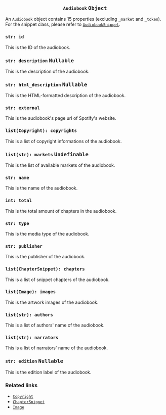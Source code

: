 <h3 align="center"><code>Audiobook</code> <kbd>Object</kbd></h3>

An `Audiobook` object contains 15 properties (excluding `_market` and `_token`). For the snippet class, please refer to [`AudiobookSnippet`](https://github.com/creuserr/crespot/tree/main/docs/snippet/audiobook).

### `str: id`
This is the ID of the audiobook.

### `str: description` <kbd>Nullable</kbd>
This is the description of the audiobook.

### `str: html_description` <kbd>Nullable</kbd>
This is the HTML-formatted description of the audiobook.

### `str: external`
This is the audiobook's page url of Spotify's website.

### `list(Copyright): copyrights`
This is a list of copyright informations of the audiobook.

### `list(str): markets` <kbd>Undefinable</kbd>
This is the list of available markets of the audiobook.

### `str: name`
This is the name of the audiobook.

### `int: total`
This is the total amount of chapters in the audiobook.

### `str: type`
This is the media type of the audiobook.

### `str: publisher`
This is the publisher of the audiobook.

### `list(ChapterSnippet): chapters`
This is a list of snippet chapters of the audiobook.

### `list(Image): images`
This is the artwork images of the audiobook.

### `list(str): authors`
This is a list of authors' name of the audiobook.

### `list(str): narrators`
This is a list of narrators' name of the audiobook.

### `str: edition` <kbd>Nullable</kbd>
This is the edition label of the audiobook.

### Related links

- [`Copyright`](https://github.com/creuserr/crespot/tree/main/docs/detail/copyright)
- [`ChapterSnippet`](https://github.com/creuserr/crespot/tree/main/docs/snippet/chapter)
- [`Image`](https://github.com/creuserr/crespot/tree/main/docs/detail/image)

